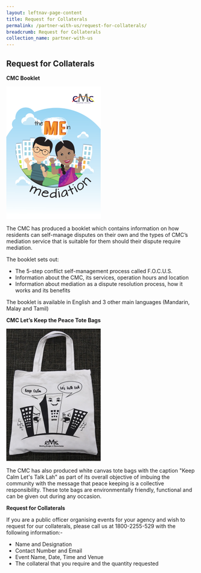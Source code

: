 ```yaml
---
layout: leftnav-page-content
title: Request for Collaterals
permalink: /partner-with-us/request-for-collaterals/
breadcrumb: Request for Collaterals
collection_name: partner-with-us
---
```


<style>
  .image {width: 400px;}
  .image img {max-width: 100%;}
</style>

Request for Collaterals
---

**CMC Booklet**<br><div class="image"><img src="/images/1504168510628.png/"></div>


The CMC has produced a booklet which contains information on how residents can self-manage disputes on their own and the types of CMC’s mediation service that is suitable for them should their dispute require mediation.

The booklet sets out:
* The 5-step conflict self-management process called F.O.C.U.S.
* Information about the CMC, its services, operation hours and location
* Information about mediation as a dispute resolution process, how it works and its benefits  

The booklet is available in English and 3 other main languages (Mandarin, Malay and Tamil)

**CMC Let’s Keep the Peace Tote Bags**<br><div class="image"><img src="/images/1546416937814.png/"></div>

The CMC has also produced white canvas tote bags with the caption "Keep Calm Let's Talk Lah" as part of its overall objective of imbuing the community with the message that peace keeping is a collective responsibility. These tote bags are environmentally friendly, functional and can be given out during any occasion. 

**Request for Collaterals**

If you are a public officer organising events for your agency and wish to request for our collaterals, please call us at 1800-2255-529 with the following information:-

* Name and Designation
* Contact Number and Email
* Event Name, Date, Time and Venue  
* The collateral that you require and the quantity requested 
